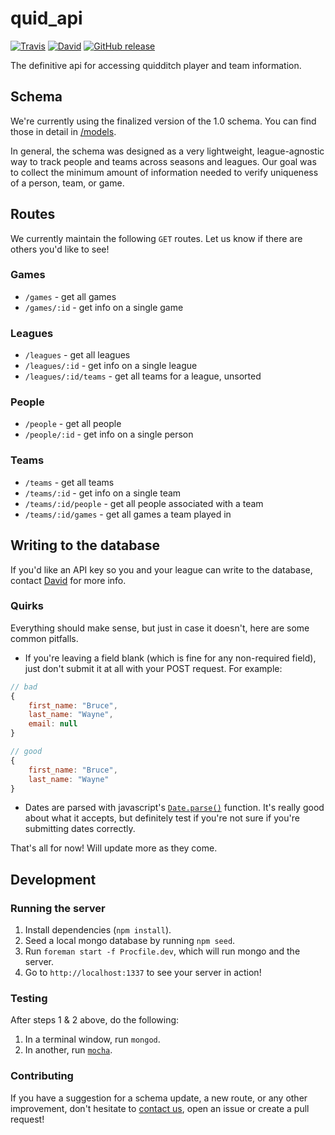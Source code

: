 # quid_api 

[![Travis](https://img.shields.io/travis/quidtech/quid_api.svg)](https://travis-ci.org/quidtech/quid_api)
[![David](https://img.shields.io/david/quidtech/quid_api.svg)](https://david-dm.org/quidtech/quid_api)
[![GitHub release](https://img.shields.io/github/release/quidtech/quid_api.svg)]()

The definitive api for accessing quidditch player and team information.

## Schema

We're currently using the finalized version of the 1.0 schema. You can find those in detail in [/models](https://github.com/quidtech/quid_api/tree/master/models). 

In general, the schema was designed as a very lightweight, league-agnostic way to track people and teams across seasons and leagues. Our goal was to collect the minimum amount of information needed to verify uniqueness of a person, team, or game. 

## Routes
We currently maintain the following `GET` routes. Let us know if there are others you'd like to see!

### Games
* `/games` - get all games
* `/games/:id` - get info on a single game

### Leagues
* `/leagues` - get all leagues
* `/leagues/:id` - get info on a single league
* `/leagues/:id/teams` - get all teams for a league, unsorted

### People
* `/people` - get all people
* `/people/:id` - get info on a single person

### Teams
* `/teams` - get all teams
* `/teams/:id` - get info on a single team
* `/teams/:id/people` - get all people associated with a team
* `/teams/:id/games` - get all games a team played in

## Writing to the database

If you'd like an API key so you and your league can write to the database, contact [David](mailto:beamneocube@gmail.com?subject=quid_api%20key%20request) for more info.

### Quirks

Everything should make sense, but just in case it doesn't, here are some common pitfalls.

* If you're leaving a field blank (which is fine for any non-required field), just don't submit it at all with your POST request. For example:


```javascript
// bad
{
    first_name: "Bruce",
    last_name: "Wayne",
    email: null
}

// good
{
    first_name: "Bruce",
    last_name: "Wayne"
}
```

* Dates are parsed with javascript's [`Date.parse()`](https://developer.mozilla.org/en-US/docs/Web/JavaScript/Reference/Global_Objects/Date/parse) function. It's really good about what it accepts, but definitely test if you're not sure if you're submitting dates correctly. 

That's all for now! Will update more as they come.

## Development

### Running the server

1. Install dependencies (`npm install`).
2. Seed a local mongo database by running `npm seed`.
3. Run `foreman start -f Procfile.dev`, which will run mongo and the server. 
4. Go to `http://localhost:1337` to see your server in action!

### Testing

After steps 1 & 2 above, do the following: 

1. In a terminal window, run `mongod`.
2. In another, run [`mocha`](http://mochajs.org/).

### Contributing

If you have a suggestion for a schema update, a new route, or any other improvement, don't hesitate to [contact us](mailto:beamneocube@gmail.com), open an issue or create a pull request!
